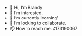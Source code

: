 - 🔪 Hi, I’m Brandy
- 👀 I’m interested.
- 🌱 I’m currently learning'
- 💯 I’m looking to collaborate.
- 📫 How to reach me. 4173190067

<!---
FereaYa/FereaYa is a ✨ special ✨ repository because its `README.md` (this file) appears on your GitHub profile.
You can click the Preview link to take a look at your changes.
--->
